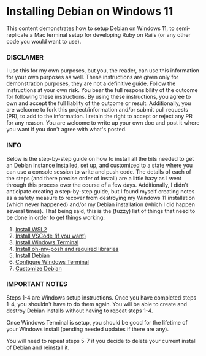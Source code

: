# Installing Debian on Windows 11

This content demonstrates how to setup Debian on Windows 11, to semi-replicate a Mac terminal setup for developing Ruby on Rails (or any other code you would want to use).

### DISCLAMER

I use this for my own purposes, but you, the reader, can use this information for your own purposes as well. These instructions are given only for demonstration purposes, they are not a definitive guide. Follow the instructions at your own risk. You bear the full responsibility of the outcome for following these instructions. By using these instructions, you agree to own and accept the full liablity of the outcome or result. Additionally, you are welcome to fork this project/information and/or submit pull requests (PR), to add to the information. I retain the right to accept or reject any PR for any reason. You are welcome to write up your own doc and post it where you want if you don't agree with what's posted.

### INFO
Below is the step-by-step guide on how to install all the bits needed to get an Debian instance installed, set up, and customized to a state where you can use a console session to write and push code. The details of each of the steps (and there precise order of install) are a little hazy as I went through this process over the course of a few days. Additionally, I didn't anticipate creating a step-by-step guide, but I found myself creating notes as a safety measure to recover from destroying my Windows 11 installation (which never happened) and/or my Debian installation (which I did happen several times). That being said, this is the (fuzzy) list of things that need to be done in order to get things working:

1. [Install WSL2](https://github.com/scott-knight/debian-on-windows-11/blob/main/install-wsl2.md)
2. [Install VSCode (if you want)](https://github.com/scott-knight/debian-on-windows-11/blob/main/install-vscode.md)
3. [Install Windows Terminal](https://github.com/scott-knight/debian-on-windows-11/blob/main/install-windows-terminal.md)
4. [Install oh-my-posh and required libraries](https://github.com/scott-knight/debian-on-windows-11/blob/main/Install%20oh-my-posh-and-required-libraries.md)
5. [Install Debian](https://github.com/scott-knight/debian-on-windows-11/blob/main/install-debian.md)
6. [Configure Windows Terminal](https://github.com/scott-knight/debian-on-windows-11/blob/main/configure-windows-terminal.md)
7. [Customize Debian](https://github.com/scott-knight/debian-on-windows-11/blob/main/customize-debian.md)

### IMPORTANT NOTES

Steps 1-4 are Windows setup instructions. Once you have completed steps 1-4, you shouldn't have to do them again. You will be able to create and destroy Debian  installs without having to repeat steps 1-4. 

Once Windows Terminal is setup, you should be good for the lifetime of your Windows install (pending needed updates if there are any).

You will need to repeat steps 5-7 if you decide to delete your current install of Debian and reinstall it.
